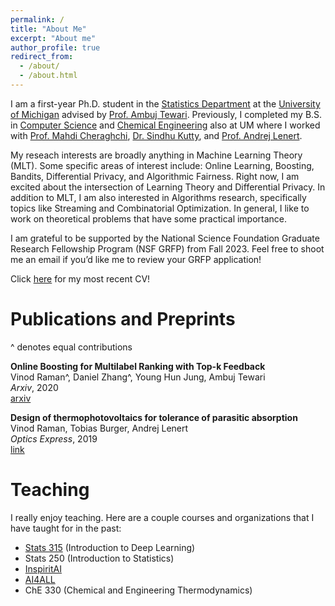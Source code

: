 ```yaml
---
permalink: /
title: "About Me"
excerpt: "About me"
author_profile: true
redirect_from: 
  - /about/
  - /about.html
---
```


I am a first-year Ph.D. student in the [Statistics Department](https://lsa.umich.edu/stats) at the [University of Michigan](https://umich.edu/) advised by [Prof. Ambuj Tewari](https://ambujtewari.github.io). Previously, I completed my B.S. in [Computer Science](https://cse.engin.umich.edu/) and [Chemical Engineering](https://che.engin.umich.edu/) also at UM where I worked with [Prof. Mahdi Cheraghchi](https://mahdi.cheraghchi.info), [Dr. Sindhu Kutty](https://web.eecs.umich.edu/~skutty/), and [Prof. Andrej Lenert](https://lenert.engin.umich.edu).  

My reseach interests are broadly anything in Machine Learning Theory (MLT). Some specific areas of interest include: Online Learning, Boosting, Bandits, Differential Privacy, and Algorithmic Fairness. Right now, I am excited about the intersection of Learning Theory and Differential Privacy. In addition to MLT, I am also interested in Algorithms research, specifically topics like Streaming and Combinatorial Optimization. In general, I like to work on theoretical problems that have some practical importance. 

I am grateful to be supported by the National Science Foundation Graduate Research Fellowship Program (NSF GRFP) from Fall 2023. Feel free to shoot me an email if you’d like me to review your GRFP application!

Click [here](http://vinodkraman.github.io/files/Raman_CV.pdf) for my most recent CV!

Publications and Preprints
======
^ denotes equal contributions

**Online Boosting for Multilabel Ranking with Top-k Feedback**  
Vinod Raman^, Daniel Zhang^, Young Hun Jung, Ambuj Tewari  
_Arxiv_, 2020  
[arxiv](https://arxiv.org/pdf/1910.10937.pdf)

**Design of thermophotovoltaics for tolerance of parasitic absorption**  
Vinod Raman, Tobias Burger, Andrej Lenert  
_Optics Express_, 2019  
[link](https://opg.optica.org/oe/fulltext.cfm?uri=oe-27-22-31757&id=422403)

Teaching
======
I really enjoy teaching. Here are a couple courses and organizations that I have taught for in the past: 
- [Stats 315](https://ambujtewari.github.io/stats315-winter2022/) (Introduction to Deep Learning)
- Stats 250 (Introduction to Statistics)
- [InspiritAI](https://www.inspiritai.com)
- [AI4ALL](https://ai-4-all.org)
- ChE 330 (Chemical and Engineering Thermodynamics)



